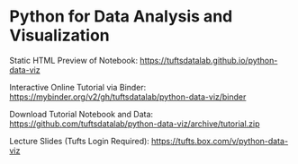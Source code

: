 # Python for Data Analysis and Visualization

Static HTML Preview of Notebook: https://tuftsdatalab.github.io/python-data-viz

Interactive Online Tutorial via Binder: https://mybinder.org/v2/gh/tuftsdatalab/python-data-viz/binder

Download Tutorial Notebook and Data: https://github.com/tuftsdatalab/python-data-viz/archive/tutorial.zip

Lecture Slides (Tufts Login Required): https://tufts.box.com/v/python-data-viz
